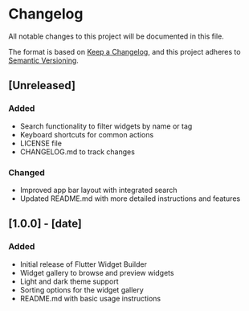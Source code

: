 # Changelog

All notable changes to this project will be documented in this file.

The format is based on [Keep a Changelog](https://keepachangelog.com/en/1.0.0/),
and this project adheres to [Semantic Versioning](https://semver.org/spec/v2.0.0.html).

## [Unreleased]

### Added
- Search functionality to filter widgets by name or tag
- Keyboard shortcuts for common actions
- LICENSE file
- CHANGELOG.md to track changes

### Changed
- Improved app bar layout with integrated search
- Updated README.md with more detailed instructions and features

## [1.0.0] - [date]

### Added
- Initial release of Flutter Widget Builder
- Widget gallery to browse and preview widgets
- Light and dark theme support
- Sorting options for the widget gallery
- README.md with basic usage instructions
